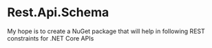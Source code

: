 # Rest.Api.Schema
My hope is to create a NuGet package that will help in following REST constraints for .NET Core APIs
